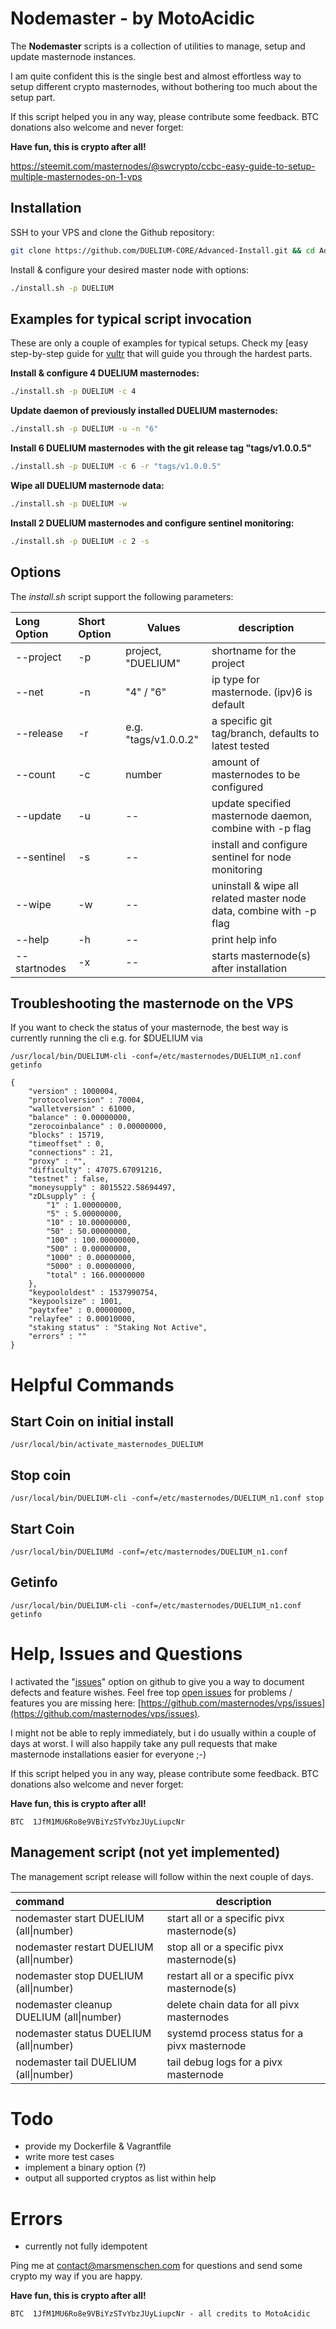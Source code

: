 # Nodemaster - by MotoAcidic

The **Nodemaster** scripts is a collection of utilities to manage, setup and update masternode instances.

I am quite confident this is the single best and almost effortless way to setup different crypto masternodes, without bothering too much about the setup part.

If this script helped you in any way, please contribute some feedback. BTC donations also welcome and never forget:

**Have fun, this is crypto after all!**

https://steemit.com/masternodes/@swcrypto/ccbc-easy-guide-to-setup-multiple-masternodes-on-1-vps


## Installation

SSH to your VPS and clone the Github repository:

```bash
git clone https://github.com/DUELIUM-CORE/Advanced-Install.git && cd Advanced-Install
```

Install & configure your desired master node with options:

```bash
./install.sh -p DUELIUM
```

## Examples for typical script invocation

These are only a couple of examples for typical setups. Check my [easy step-by-step guide for [vultr](/docs/masternode_vps.md) that will guide you through the hardest parts.

**Install & configure 4 DUELIUM masternodes:**

```bash
./install.sh -p DUELIUM -c 4
```

**Update daemon of previously installed DUELIUM masternodes:**

```bash
./install.sh -p DUELIUM -u -n "6"
```

**Install 6 DUELIUM masternodes with the git release tag "tags/v1.0.0.5"**

```bash
./install.sh -p DUELIUM -c 6 -r "tags/v1.0.0.5"
```

**Wipe all DUELIUM masternode data:**

```bash
./install.sh -p DUELIUM -w
```

**Install 2 DUELIUM masternodes and configure sentinel monitoring:**

```bash
./install.sh -p DUELIUM -c 2 -s
```

## Options

The _install.sh_ script support the following parameters:

| Long Option  | Short Option | Values              | description                                                         |
| :----------- | :----------- | ------------------- | ------------------------------------------------------------------- |
| --project    | -p           | project,   "DUELIUM"| shortname for the project                                           |
| --net        | -n           | "4" / "6"           | ip type for masternode. (ipv)6 is default                           |
| --release    | -r           | e.g. "tags/v1.0.0.2"| a specific git tag/branch, defaults to latest tested                |
| --count      | -c           | number              | amount of masternodes to be configured                              |
| --update     | -u           | --                  | update specified masternode daemon, combine with -p flag            |
| --sentinel   | -s           | --                  | install and configure sentinel for node monitoring                  |
| --wipe       | -w           | --                  | uninstall & wipe all related master node data, combine with -p flag |
| --help       | -h           | --                  | print help info                                                     |
| --startnodes | -x           | --                  | starts masternode(s) after installation                             |

## Troubleshooting the masternode on the VPS

If you want to check the status of your masternode, the best way is currently running the cli e.g. for $DUELIUM via

```
/usr/local/bin/DUELIUM-cli -conf=/etc/masternodes/DUELIUM_n1.conf getinfo

{
    "version" : 1000004,
    "protocolversion" : 70004,
    "walletversion" : 61000,
    "balance" : 0.00000000,
    "zerocoinbalance" : 0.00000000,
    "blocks" : 15719,
    "timeoffset" : 0,
    "connections" : 21,
    "proxy" : "",
    "difficulty" : 47075.67091216,
    "testnet" : false,
    "moneysupply" : 8015522.58694497,
    "zDLsupply" : {
        "1" : 1.00000000,
        "5" : 5.00000000,
        "10" : 10.00000000,
        "50" : 50.00000000,
        "100" : 100.00000000,
        "500" : 0.00000000,
        "1000" : 0.00000000,
        "5000" : 0.00000000,
        "total" : 166.00000000
    },
    "keypoololdest" : 1537990754,
    "keypoolsize" : 1001,
    "paytxfee" : 0.00000000,
    "relayfee" : 0.00010000,
    "staking status" : "Staking Not Active",
    "errors" : ""
}
```
# Helpful Commands

## Start Coin on initial install
```
/usr/local/bin/activate_masternodes_DUELIUM
```
## Stop coin
```
/usr/local/bin/DUELIUM-cli -conf=/etc/masternodes/DUELIUM_n1.conf stop
```
## Start Coin
```
/usr/local/bin/DUELIUMd -conf=/etc/masternodes/DUELIUM_n1.conf
```
## Getinfo
```
/usr/local/bin/DUELIUM-cli -conf=/etc/masternodes/DUELIUM_n1.conf getinfo
```


# Help, Issues and Questions

I activated the "[issues](https://github.com/masternodes/vps/issues)" option on github to give you a way to document defects and feature wishes. Feel free top [open issues](https://github.com/masternodes/vps/issues) for problems / features you are missing here: [https://github.com/masternodes/vps/issues](https://github.com/masternodes/vps/issues).

I might not be able to reply immediately, but i do usually within a couple of days at worst. I will also happily take any pull requests that make masternode installations easier for everyone ;-)

If this script helped you in any way, please contribute some feedback. BTC donations also welcome and never forget:

**Have fun, this is crypto after all!**

```
BTC  1JfM1MU6Ro8e9VBiYzSTvYbzJUyLiupcNr
```

## Management script (not yet implemented)

The management script release will follow within the next couple of days.

| command                                  | description                                  |
| :--------------------------------------- | -------------------------------------------- |
| nodemaster start DUELIUM (all\|number)   | start all or a specific pivx masternode(s)   |
| nodemaster restart DUELIUM (all\|number) | stop all or a specific pivx masternode(s)    |
| nodemaster stop DUELIUM (all\|number)    | restart all or a specific pivx masternode(s) |
| nodemaster cleanup DUELIUM (all\|number) | delete chain data for all pivx masternodes   |
| nodemaster status DUELIUM (all\|number)  | systemd process status for a pivx masternode |
| nodemaster tail DUELIUM (all\|number)    | tail debug logs for a pivx masternode        |

# Todo

* provide my Dockerfile & Vagrantfile
* write more test cases
* implement a binary option (?)
* output all supported cryptos as list within help

# Errors

* currently not fully idempotent

Ping me at contact@marsmenschen.com for questions and send some crypto my way if you are happy.

**Have fun, this is crypto after all!**

```
BTC  1JfM1MU6Ro8e9VBiYzSTvYbzJUyLiupcNr - all credits to MotoAcidic
```
